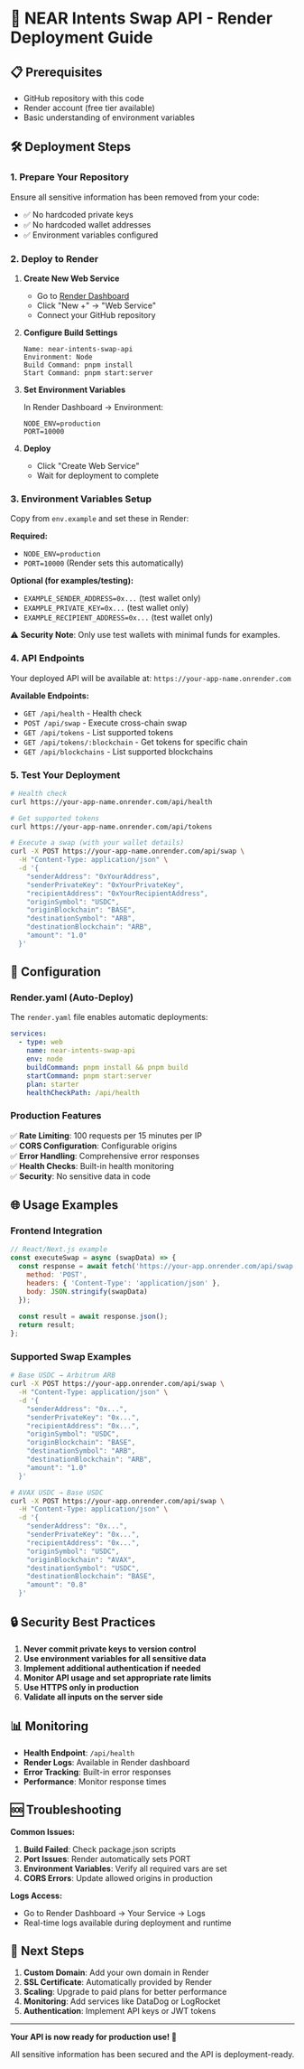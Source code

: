 # 🚀 NEAR Intents Swap API - Render Deployment Guide

## 📋 Prerequisites

- GitHub repository with this code
- Render account (free tier available)
- Basic understanding of environment variables

## 🛠️ Deployment Steps

### 1. **Prepare Your Repository**

Ensure all sensitive information has been removed from your code:
- ✅ No hardcoded private keys
- ✅ No hardcoded wallet addresses
- ✅ Environment variables configured

### 2. **Deploy to Render**

1. **Create New Web Service**
   - Go to [Render Dashboard](https://dashboard.render.com)
   - Click "New +" → "Web Service"
   - Connect your GitHub repository

2. **Configure Build Settings**
   ```
   Name: near-intents-swap-api
   Environment: Node
   Build Command: pnpm install
   Start Command: pnpm start:server
   ```

3. **Set Environment Variables**
   
   In Render Dashboard → Environment:
   ```
   NODE_ENV=production
   PORT=10000
   ```

4. **Deploy**
   - Click "Create Web Service"
   - Wait for deployment to complete

### 3. **Environment Variables Setup**

Copy from `env.example` and set these in Render:

**Required:**
- `NODE_ENV=production`
- `PORT=10000` (Render sets this automatically)

**Optional (for examples/testing):**
- `EXAMPLE_SENDER_ADDRESS=0x...` (test wallet only)
- `EXAMPLE_PRIVATE_KEY=0x...` (test wallet only)
- `EXAMPLE_RECIPIENT_ADDRESS=0x...` (test wallet only)

⚠️ **Security Note**: Only use test wallets with minimal funds for examples.

### 4. **API Endpoints**

Your deployed API will be available at: `https://your-app-name.onrender.com`

**Available Endpoints:**
- `GET /api/health` - Health check
- `POST /api/swap` - Execute cross-chain swap
- `GET /api/tokens` - List supported tokens
- `GET /api/tokens/:blockchain` - Get tokens for specific chain
- `GET /api/blockchains` - List supported blockchains

### 5. **Test Your Deployment**

```bash
# Health check
curl https://your-app-name.onrender.com/api/health

# Get supported tokens
curl https://your-app-name.onrender.com/api/tokens

# Execute a swap (with your wallet details)
curl -X POST https://your-app-name.onrender.com/api/swap \
  -H "Content-Type: application/json" \
  -d '{
    "senderAddress": "0xYourAddress",
    "senderPrivateKey": "0xYourPrivateKey",
    "recipientAddress": "0xYourRecipientAddress",
    "originSymbol": "USDC",
    "originBlockchain": "BASE",
    "destinationSymbol": "ARB",
    "destinationBlockchain": "ARB",
    "amount": "1.0"
  }'
```

## 🔧 Configuration

### **Render.yaml (Auto-Deploy)**

The `render.yaml` file enables automatic deployments:

```yaml
services:
  - type: web
    name: near-intents-swap-api
    env: node
    buildCommand: pnpm install && pnpm build
    startCommand: pnpm start:server
    plan: starter
    healthCheckPath: /api/health
```

### **Production Features**

✅ **Rate Limiting**: 100 requests per 15 minutes per IP  
✅ **CORS Configuration**: Configurable origins  
✅ **Error Handling**: Comprehensive error responses  
✅ **Health Checks**: Built-in health monitoring  
✅ **Security**: No sensitive data in code  

## 🌐 Usage Examples

### **Frontend Integration**

```javascript
// React/Next.js example
const executeSwap = async (swapData) => {
  const response = await fetch('https://your-app.onrender.com/api/swap', {
    method: 'POST',
    headers: { 'Content-Type': 'application/json' },
    body: JSON.stringify(swapData)
  });
  
  const result = await response.json();
  return result;
};
```

### **Supported Swap Examples**

```bash
# Base USDC → Arbitrum ARB
curl -X POST https://your-app.onrender.com/api/swap \
  -H "Content-Type: application/json" \
  -d '{
    "senderAddress": "0x...",
    "senderPrivateKey": "0x...",
    "recipientAddress": "0x...",
    "originSymbol": "USDC",
    "originBlockchain": "BASE",
    "destinationSymbol": "ARB",
    "destinationBlockchain": "ARB",
    "amount": "1.0"
  }'

# AVAX USDC → Base USDC
curl -X POST https://your-app.onrender.com/api/swap \
  -H "Content-Type: application/json" \
  -d '{
    "senderAddress": "0x...",
    "senderPrivateKey": "0x...",
    "recipientAddress": "0x...",
    "originSymbol": "USDC",
    "originBlockchain": "AVAX",
    "destinationSymbol": "USDC",
    "destinationBlockchain": "BASE",
    "amount": "0.8"
  }'
```

## 🔒 Security Best Practices

1. **Never commit private keys to version control**
2. **Use environment variables for all sensitive data**
3. **Implement additional authentication if needed**
4. **Monitor API usage and set appropriate rate limits**
5. **Use HTTPS only in production**
6. **Validate all inputs on the server side**

## 📊 Monitoring

- **Health Endpoint**: `/api/health`
- **Render Logs**: Available in Render dashboard
- **Error Tracking**: Built-in error responses
- **Performance**: Monitor response times

## 🆘 Troubleshooting

**Common Issues:**

1. **Build Failed**: Check package.json scripts
2. **Port Issues**: Render automatically sets PORT
3. **Environment Variables**: Verify all required vars are set
4. **CORS Errors**: Update allowed origins in production

**Logs Access:**
- Go to Render Dashboard → Your Service → Logs
- Real-time logs available during deployment and runtime

## 🎯 Next Steps

1. **Custom Domain**: Add your own domain in Render
2. **SSL Certificate**: Automatically provided by Render
3. **Scaling**: Upgrade to paid plans for better performance
4. **Monitoring**: Add services like DataDog or LogRocket
5. **Authentication**: Implement API keys or JWT tokens

---

**Your API is now ready for production use! 🚀**

All sensitive information has been secured and the API is deployment-ready.